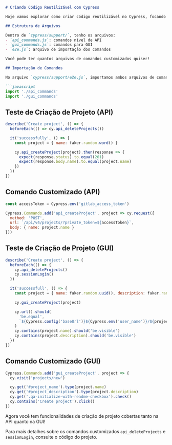 ```markdown
# Criando Código Reutilizável com Cypress

Hoje vamos explorar como criar código reutilizável no Cypress, focando em Comandos Customizados. Vou usar como exemplo o projeto wlsf82/gitlab-cypress.

## Estrutura de Arquivos

Dentro de `cypress/support/`, tenho os arquivos:
- `api_commands.js`: comandos nível de API
- `gui_commands.js`: comandos para GUI
- `e2e.js`: arquivo de importação dos comandos

Você pode ter quantos arquivos de comandos customizados quiser!

## Importação de Comandos

No arquivo `cypress/support/e2e.js`, importamos ambos arquivos de comandos:

```javascript
import './api_commands'
import './gui_commands'
```

## Teste de Criação de Projeto (API)

```javascript
describe('Create project', () => {
  beforeEach(() => cy.api_deleteProjects())

  it('successfully', () => {
    const project = { name: faker.random.word() }

    cy.api_createProject(project).then(response => {
      expect(response.status).to.equal(201)
      expect(response.body.name).to.equal(project.name)
    })
  })
})
```

## Comando Customizado (API)

```javascript
const accessToken = Cypress.env('gitlab_access_token')

Cypress.Commands.add('api_createProject', project => cy.request({
  method: 'POST',
  url: `/api/v4/projects/?private_token=${accessToken}`,
  body: { name: project.name }
}))
```

## Teste de Criação de Projeto (GUI)

```javascript
describe('Create project', () => {
  beforeEach(() => {
    cy.api_deleteProjects()
    cy.sessionLogin()
  })

  it('successfull', () => {
    const project = { name: faker.random.uuid(), description: faker.random.words(5) }

    cy.gui_createProject(project)

    cy.url().should(
      'be.equal',
      `${Cypress.config('baseUrl')}${Cypress.env('user_name')}/${project.name}`
    )
    cy.contains(project.name).should('be.visible')
    cy.contains(project.description).should('be.visible')
  })
})
```

## Comando Customizado (GUI)

```javascript
Cypress.Commands.add('gui_createProject', project => {
  cy.visit('projects/new')

  cy.get('#project_name').type(project.name)
  cy.get('#project_description').type(project.description)
  cy.get('.qa-initialize-with-readme-checkbox').check()
  cy.contains('Create project').click()
})
```

Agora você tem funcionalidades de criação de projeto cobertas tanto na API quanto na GUI!

Para mais detalhes sobre os comandos customizados `api_deleteProjects` e `sessionLogin`, consulte o código do projeto.
```